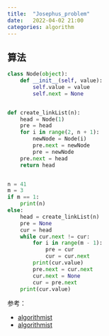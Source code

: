 ```yaml
---
title:  "Josephus_problem"
date:   2022-04-02 21:00
categories: algorithm
---
```

## 算法

```python
class Node(object):
    def __init__(self, value):
        self.value = value
        self.next = None


def create_linkList(n):
    head = Node(1)
    pre = head
    for i in range(2, n + 1):
        newNode = Node(i)
        pre.next = newNode
        pre = newNode
    pre.next = head
    return head


n = 41
m = 3
if m == 1:
    print(n)
else:
    head = create_linkList(n)
    pre = None
    cur = head
    while cur.next != cur:
        for i in range(m - 1):
            pre = cur
            cur = cur.next
        print(cur.value)
        pre.next = cur.next
        cur.next = None
        cur = pre.next
    print(cur.value)
```

参考：
- [algorithmist][1]
- [algorithmist][2]

[1]: https://en.wikipedia.org/wiki/Josephus_problem
[2]: https://zh.wikipedia.org/wiki/%E7%BA%A6%E7%91%9F%E5%A4%AB%E6%96%AF%E9%97%AE%E9%A2%98

